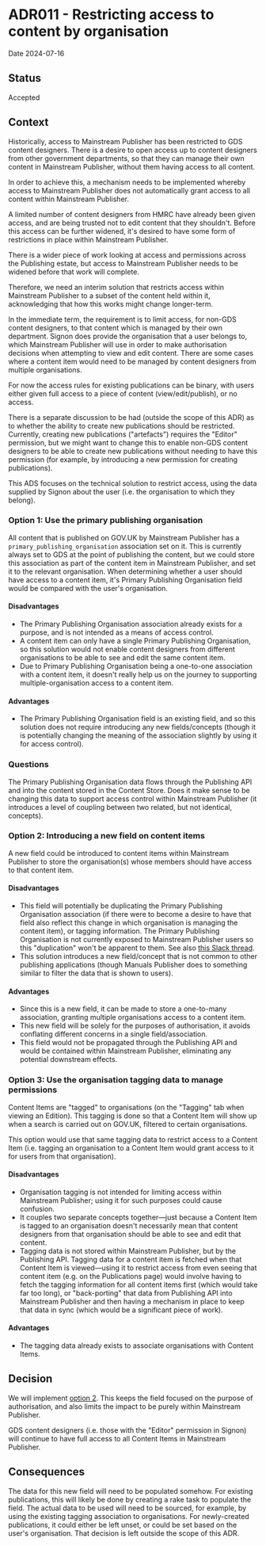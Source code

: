 # ADR011 - Restricting access to content by organisation

Date 2024-07-16

## Status

Accepted

## Context

Historically, access to Mainstream Publisher has been restricted to GDS content designers. There is a desire to open access up to content designers from other government departments, so that they can manage their own content in Mainstream Publisher, without them having access to all content.

In order to achieve this, a mechanism needs to be implemented whereby access to Mainstream Publisher does not automatically grant access to all content within Mainstream Publisher.

A limited number of content designers from HMRC have already been given access, and are being trusted not to edit content that they shouldn't. Before this access can be further widened, it's desired to have some form of restrictions in place within Mainstream Publisher. 

There is a wider piece of work looking at access and permissions across the Publishing estate, but access to Mainstream Publisher needs to be widened before that work will complete.

Therefore, we need an interim solution that restricts access within Mainstream Publisher to a subset of the content held within it, acknowledging that how this works might change longer-term.

In the immediate term, the requirement is to limit access, for non-GDS content designers, to that content which is managed by their own department. Signon does provide the organisation that a user belongs to, which Mainstream Publisher will use in order to make authorisation decisions when attempting to view and edit content. There are some cases where a content item would need to be managed by content designers from multiple organisations. 

For now the access rules for existing publications can be binary, with users either given full access to a piece of content (view/edit/publish), or no access.

There is a separate discussion to be had (outside the scope of this ADR) as to whether the ability to create new publications should be restricted. Currently, creating new publications ("artefacts") requires the "Editor" permission, but we might want to change this to enable non-GDS content designers to be able to create new publications without needing to have this permission (for example, by introducing a new permission for creating publications). 

This ADS focuses on the technical solution to restrict access, using the data supplied by Signon about the user (i.e. the organisation to which they belong).

### Option 1: Use the primary publishing organisation

All content that is published on GOV.UK by Mainstream Publisher has a `primary_publishing_organisation` association set on it. This is currently always set to GDS at the point of publishing the content, but we could store this association as part of the content item in Mainstream Publisher, and set it to the relevant organisation. When determining whether a user should have access to a content item, it's Primary Publishing Organisation field would be compared with the user's organisation.

#### Disadvantages

- The Primary Publishing Organisation association already exists for a purpose, and is not intended as a means of access control.
- A content item can only have a single Primary Publishing Organisation, so this solution would not enable content designers from different organisations to be able to see and edit the same content item.
- Due to Primary Publishing Organisation being a one-to-one association with a content item, it doesn't really help us on the journey to supporting multiple-organisation access to a content item.

#### Advantages

- The Primary Publishing Organisation field is an existing field, and so this solution does not require introducing any new fields/concepts (though it is potentially changing the meaning of the association slightly by using it for access control).

### Questions

The Primary Publishing Organisation data flows through the Publishing API and into the content stored in the Content Store. Does it make sense to be changing this data to support access control within Mainstream Publisher (it introduces a level of coupling between two related, but not identical, concepts).

### Option 2: Introducing a new field on content items

A new field could be introduced to content items within Mainstream Publisher to store the organisation(s) whose members should have access to that content item.

#### Disadvantages

- This field will potentially be duplicating the Primary Publishing Organisation association (if there were to become a desire to have that field also reflect this change in which organisation is managing the content item), or tagging information. The Primary Publishing Organisation is not currently exposed to Mainstream Publisher users so this "duplication" won't be apparent to them. See also [this Slack thread](https://gds.slack.com/archives/C051S690LGL/p1720451970243779).
- This solution introduces a new field/concept that is not common to other publishing applications (though Manuals Publisher does to something similar to filter the data that is shown to users).

#### Advantages

- Since this is a new field, it can be made to store a one-to-many association, granting multiple organisations access to a content item.
- This new field will be solely for the purposes of authorisation, it avoids conflating different concerns in a single field/association.
- This field would not be propagated through the Publishing API and would be contained within Mainstream Publisher, eliminating any potential downstream effects.

### Option 3: Use the organisation tagging data to manage permissions

Content Items are "tagged" to organisations (on the "Tagging" tab when viewing an Edition). This tagging is done so that a Content Item will show up when a search is carried out on GOV.UK, filtered to certain organisations.

This option would use that same tagging data to restrict access to a Content Item (i.e. tagging an organisation to a Content Item would grant access to it for users from that organisation).

#### Disadvantages

- Organisation tagging is not intended for limiting access within Mainstream Publisher; using it for such purposes could cause confusion.
- It couples two separate concepts together—just because a Content Item is tagged to an organisation doesn't necessarily mean that content designers from that organisation should be able to see and edit that content.
- Tagging data is not stored within Mainstream Publisher, but by the Publishing API. Tagging data for a content item is fetched when that Content Item is viewed—using it to restrict access from even seeing that content item (e.g. on the Publications page) would involve having to fetch the tagging information for all content items first (which would take far too long), or "back-porting" that data from Publishing API into Mainstream Publisher and then having a mechanism in place to keep that data in sync (which would be a significant piece of work).

#### Advantages

- The tagging data already exists to associate organisations with Content Items.

## Decision

We will implement [option 2](#option-2-introducing-a-new-field-on-content-items). This keeps the field focused on the purpose of authorisation, and also limits the impact to be purely within Mainstream Publisher.

GDS content designers (i.e. those with the "Editor" permission in Signon) will continue to have full access to all Content Items in Mainstream Publisher.

## Consequences

The data for this new field will need to be populated somehow. For existing publications, this will likely be done by creating a rake task to populate the field. The actual data to be used will need to be sourced, for example, by using the existing tagging association to organisations. For newly-created publications, it could either be left unset, or could be set based on the user's organisation. That decision is left outside the scope of this ADR. 
